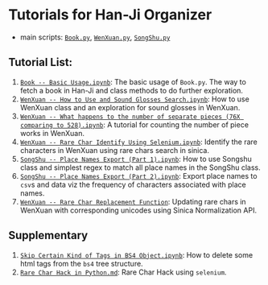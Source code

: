 # Tutorials for Han-Ji Organizer

- main scripts: [`Book.py`](https://github.com/jibanCat/DigitalHumanities/blob/master/Han-Ji/Book.py), [`WenXuan.py`](https://github.com/jibanCat/DigitalHumanities/blob/master/Han-Ji/WenXuan.py), [`SongShu.py`](https://github.com/jibanCat/DigitalHumanities/blob/master/Han-Ji/SongShu.py)

## Tutorial List:

1. [`Book -- Basic Usage.ipynb`](http://nbviewer.jupyter.org/github/jibanCat/DigitalHumanities/blob/master/Han-Ji/tutorials/Book%20--%20Basic%20Usage.ipynb): The basic usage of `Book.py`. The way to fetch a book in Han-Ji and class methods to do further exploration.
2. [`WenXuan -- How to Use and Sound Glosses Search.ipynb`](http://nbviewer.jupyter.org/github/jibanCat/DigitalHumanities/blob/master/Han-Ji/tutorials/WenXuan%20--%20How%20to%20Use%20and%20Sound%20Glosses%20Search.ipynb): How to use WenXuan class and an exploration for sound glosses in WenXuan.
3. [`WenXuan -- What happens to the number of separate pieces (76X comparing to 528).ipynb`](http://nbviewer.jupyter.org/github/jibanCat/DigitalHumanities/blob/master/Han-Ji/tutorials/WenXuan%20--%20What%20happens%20to%20the%20number%20of%20separate%20pieces%20%2876X%20comparing%20to%20528%29.ipynb): A tutorial for counting the number of piece works in WenXuan.
4. [`WenXuan -- Rare Char Identify Using Selenium.ipynb`](http://nbviewer.jupyter.org/github/jibanCat/DigitalHumanities/blob/master/Han-Ji/tutorials/WenXuan%20--%20Rare%20Char%20Identify%20Using%20Selenium.ipynb): Identify the rare characters in WenXuan using rare chars search in sinica.
5. [`SongShu -- Place Names Export (Part 1).ipynb`](http://nbviewer.jupyter.org/github/jibanCat/DigitalHumanities/blob/master/Han-Ji/tutorials/SongShu%20--%20Place%20Names%20Export%20%28Part%201%29.ipynb): How to use Songshu class and simplest regex to match all place names in the SongShu class.
6. [`SongShu -- Place Names Export (Part 2).ipynb`](http://nbviewer.jupyter.org/github/jibanCat/DigitalHumanities/blob/master/Han-Ji/tutorials/SongShu%20--%20Place%20Names%20Export%20%28Part%202%29.ipynb): Export place names to `csv`s and data viz the frequency of characters associated with place names.
7. [`WenXuan -- Rare Char Replacement Function`](http://nbviewer.jupyter.org/github/jibanCat/DigitalHumanities/blob/master/Han-Ji/tutorials/WenXuan%20--%20Rare%20Char%20Replacement%20Function.ipynb): Updating rare chars in WenXuan with corresponding unicodes using Sinica Normalization API.

## Supplementary

1. [`Skip Certain Kind of Tags in BS4 Object.ipynb`](http://nbviewer.jupyter.org/github/jibanCat/DigitalHumanities/blob/master/Han-Ji/tutorials/Skip%20Certain%20Kind%20of%20Tags%20in%20BS4%20Object.ipynb): How to delete some html tags from the `bs4` tree structure.
2. [`Rare Char Hack in Python.md`](https://github.com/jibanCat/DigitalHumanities/blob/master/Han-Ji/tutorials/Rare%20Char%20Hack%20in%20Python.md): Rare Char Hack using `selenium`.